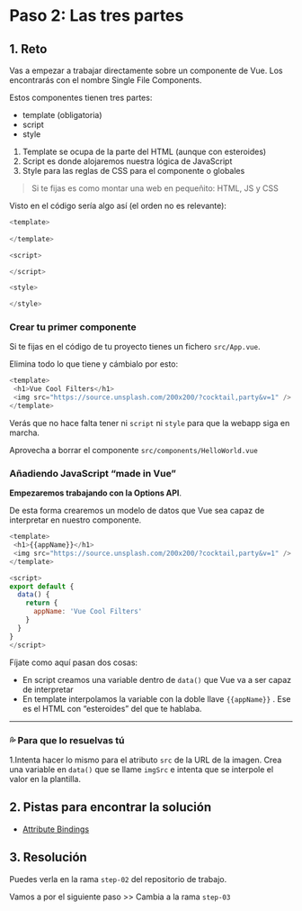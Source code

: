 # Paso 2: Las tres partes

## 1. Reto

Vas a empezar a trabajar directamente sobre un componente de Vue. Los encontrarás con el nombre Single File Components.

Estos componentes tienen tres partes:
- template (obligatoria)
- script
- style

1. Template se ocupa de la parte del HTML (aunque con esteroides)
2. Script es donde alojaremos nuestra lógica de JavaScript
3. Style para las reglas de CSS para el componente o globales

> Si te fijas es como montar una web en pequeñito: HTML, JS y CSS

Visto en el código sería algo así (el orden no es relevante):

```js
<template>
  
</template>

<script>

</script>

<style>

</style>
```

### Crear tu primer componente

Si te fijas en el código de tu proyecto tienes un fichero `src/App.vue`. 

Elimina todo lo que tiene y cámbialo por esto:

```js
<template>
 <h1>Vue Cool Filters</h1>
 <img src="https://source.unsplash.com/200x200/?cocktail,party&v=1" />
</template>
```

Verás que no hace falta tener ni `script` ni `style` para que la webapp siga en marcha. 

Aprovecha a borrar el componente `src/components/HelloWorld.vue`

### Añadiendo JavaScript “made in Vue”

**Empezaremos trabajando con la Options API**. 

De esta forma crearemos un modelo de datos que Vue sea capaz de interpretar en nuestro componente.

```js
<template>
 <h1>{{appName}}</h1>
 <img src="https://source.unsplash.com/200x200/?cocktail,party&v=1" />
</template>

<script>
export default {
  data() {
    return {
      appName: 'Vue Cool Filters'
    }
  }
} 
</script>
```

Fíjate como aquí pasan dos cosas:
- En script creamos una variable dentro de `data()` que Vue va a ser capaz de interpretar
- En template interpolamos la variable con la doble llave `{{appName}}` . Ese es el HTML con “esteroides” del que te hablaba.

---- 

### 💦 Para que lo resuelvas tú

1.Intenta hacer lo mismo para el atributo `src` de la URL de la imagen. Crea una variable en `data()` que se llame `imgSrc` e intenta que se interpole el valor en la plantilla.

## 2. Pistas para encontrar la solución

- [Attribute Bindings](https://vuejs.org/guide/essentials/template-syntax.html#attribute-bindings)


## 3. Resolución

Puedes verla en la rama `step-02` del repositorio de trabajo.


Vamos a por el siguiente paso \>\> Cambia a la rama `step-03`
